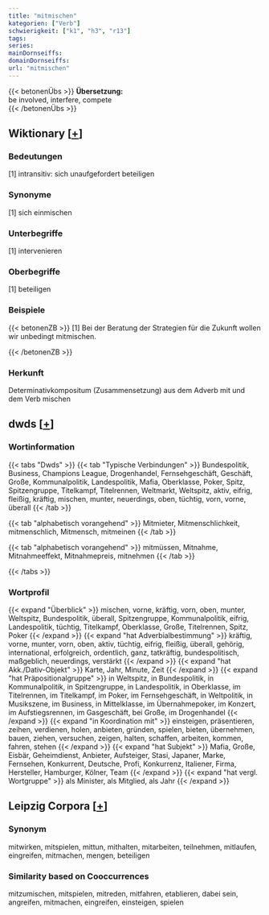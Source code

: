 ```yaml
---
title: "mitmischen"
kategorien: ["Verb"]
schwierigkeit: ["k1", "h3", "r13"]
tags:
series:
mainDornseiffs:
domainDornseiffs:
url: "mitmischen"
---
```


{{< betonenÜbs >}}
**Übersetzung:**  
be involved, interfere, compete  
{{< /betonenÜbs >}}

## Wiktionary [[+](https://de.wiktionary.org/wiki/mitmischen)]

### Bedeutungen
[1] intransitiv: sich unaufgefordert beteiligen  

### Synonyme
[1] sich einmischen  

### Unterbegriffe
[1] intervenieren  

### Oberbegriffe
[1] beteiligen  

### Beispiele
{{< betonenZB >}}
[1] Bei der Beratung der Strategien für die Zukunft wollen wir unbedingt mitmischen.  

{{< /betonenZB >}}
### Herkunft
Determinativkompositum (Zusammensetzung) aus dem Adverb mit und dem Verb mischen  



## dwds [[+](https://www.dwds.de/wb/mitmischen)]

### Wortinformation
{{< tabs "Dwds" >}}
{{< tab "Typische Verbindungen" >}}
Bundespolitik, Business, Champions League, Drogenhandel, Fernsehgeschäft, Geschäft, Große, Kommunalpolitik, Landespolitik, Mafia, Oberklasse, Poker, Spitz, Spitzengruppe, Titelkampf, Titelrennen, Weltmarkt, Weltspitz, aktiv, eifrig, fleißig, kräftig, mischen, munter, neuerdings, oben, tüchtig, vorn, vorne, überall
{{< /tab >}}

{{< tab "alphabetisch vorangehend" >}}
Mitmieter, Mitmenschlichkeit, mitmenschlich, Mitmensch, mitmeinen
{{< /tab >}}

{{< tab "alphabetisch vorangehend" >}}
mitmüssen, Mitnahme, Mitnahmeeffekt, Mitnahmepreis, mitnehmen
{{< /tab >}}

{{< /tabs >}}

### Wortprofil
{{< expand "Überblick" >}} mischen, vorne, kräftig, vorn, oben, munter, Weltspitz, Bundespolitik, überall, Spitzengruppe, Kommunalpolitik, eifrig, Landespolitik, tüchtig, Titelkampf, Oberklasse, Große, Titelrennen, Spitz, Poker {{< /expand >}}
{{< expand "hat Adverbialbestimmung" >}} kräftig, vorne, munter, vorn, oben, aktiv, tüchtig, eifrig, fleißig, überall, gehörig, international, erfolgreich, ordentlich, ganz, tatkräftig, bundespolitisch, maßgeblich, neuerdings, verstärkt {{< /expand >}}
{{< expand "hat Akk./Dativ-Objekt" >}} Karte, Jahr, Minute, Zeit {{< /expand >}}
{{< expand "hat Präpositionalgruppe" >}} in Weltspitz, in Bundespolitik, in Kommunalpolitik, in Spitzengruppe, in Landespolitik, in Oberklasse, im Titelrennen, im Titelkampf, im Poker, im Fernsehgeschäft, in Weltpolitik, in Musikszene, im Business, in Mittelklasse, im Übernahmepoker, im Konzert, im Aufstiegsrennen, im Gasgeschäft, bei Große, im Drogenhandel {{< /expand >}}
{{< expand "in Koordination mit" >}} einsteigen, präsentieren, zeihen, verdienen, holen, anbieten, gründen, spielen, bieten, übernehmen, bauen, ziehen, versuchen, zeigen, halten, schaffen, arbeiten, kommen, fahren, stehen {{< /expand >}}
{{< expand "hat Subjekt" >}} Mafia, Große, Eisbär, Geheimdienst, Anbieter, Aufsteiger, Stasi, Japaner, Marke, Fernsehen, Konkurrent, Deutsche, Profi, Konkurrenz, Italiener, Firma, Hersteller, Hamburger, Kölner, Team {{< /expand >}}
{{< expand "hat vergl. Wortgruppe" >}} als Minister, als Mitglied, als Jahr {{< /expand >}}

## Leipzig Corpora [[+](https://corpora.uni-leipzig.de/en/res?word=mitmischen&corpusId=deu_newscrawl-public_2018)]


### Synonym
mitwirken, mitspielen, mittun, mithalten, mitarbeiten, teilnehmen, mitlaufen, eingreifen, mitmachen, mengen, beteiligen


### Similarity based on Cooccurrences
mitzumischen, mitspielen, mitreden, mitfahren, etablieren, dabei sein, angreifen, mitmachen, eingreifen, einsteigen, spielen


